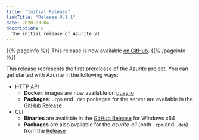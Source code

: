 ```yaml
---
title: "Initial Release"
linkTitle: "Release 0.1.1"
date: 2020-03-04
description: >
  The initial release of Azurite v1
---
```


{{% pageinfo %}}
This release is now available [on GitHub](https://github.com/azurite-dev/azurite/releases/tag/v0.1.1).
{{% /pageinfo %}}

This release represents the first prerelease of the Azurite project. You can get started with Azurite in the following ways:

- HTTP API
  - **Docker**: images are now available on [quay.io](https://quay.io/repository/azurite/azurite?tab=tags)
  - **Packages**: `.rpm` and `.deb` packages for the server are available in the [GitHub Release](https://github.com/azurite-dev/azurite/releases/tag/v0.1.1)
- CLI
  - **Binaries** are available in the [GitHub Release](https://github.com/azurite-dev/azurite/releases/tag/v0.1.1) for Windows x64
  - **Packages** are also available for the *azurite-cli* (both `.rpm` and `.deb`) from the [Release](https://github.com/azurite-dev/azurite/releases/tag/v0.1.1)
